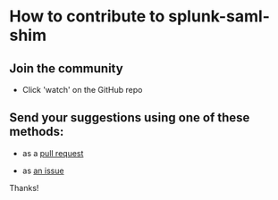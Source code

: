 # How to contribute to splunk-saml-shim

## Join the community

- Click 'watch' on the GitHub repo

## Send your suggestions using one of these methods:

- as a [pull request](https://github.com/yaleman/splunk-saml-shim/pulls)

- as [an issue](https://github.com/yaleman/splunk-saml-shim/issues/new)

Thanks!
